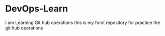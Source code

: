 # DevOps-Learn
I am Learning Git hub operations
this is my forst repository for practice the git hub operations

